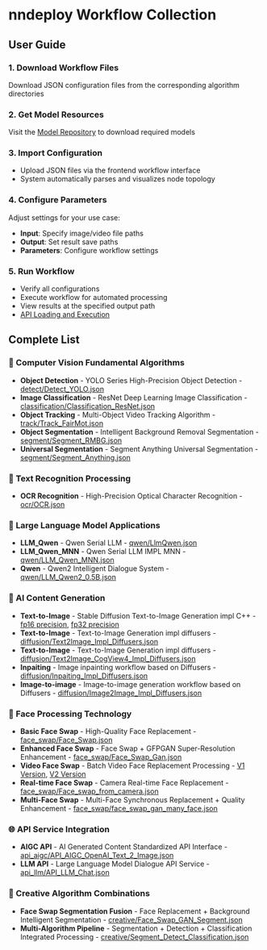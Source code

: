 # nndeploy Workflow Collection

## User Guide

### 1. Download Workflow Files
Download JSON configuration files from the corresponding algorithm directories

### 2. Get Model Resources
Visit the [Model Repository](https://modelscope.cn/models/nndeploy/nndeploy/summary) to download required models

### 3. Import Configuration
- Upload JSON files via the frontend workflow interface
- System automatically parses and visualizes node topology

### 4. Configure Parameters
Adjust settings for your use case:
- **Input**: Specify image/video file paths
- **Output**: Set result save paths
- **Parameters**: Configure workflow settings

### 5. Run Workflow
- Verify all configurations
- Execute workflow for automated processing
- View results at the specified output path
- [API Loading and Execution](deploy.md)


## Complete List

### 🎯 Computer Vision Fundamental Algorithms
+ **Object Detection** - YOLO Series High-Precision Object Detection - [detect/Detect_YOLO.json](detect/Detect_YOLO.json)
+ **Image Classification** - ResNet Deep Learning Image Classification - [classification/Classification_ResNet.json](classification/Classification_ResNet.json)
+ **Object Tracking** - Multi-Object Video Tracking Algorithm - [track/Track_FairMot.json](track/Track_FairMot.json)
+ **Object Segmentation** - Intelligent Background Removal Segmentation - [segment/Segment_RMBG.json](segment/Segment_RMBG.json)
+ **Universal Segmentation** - Segment Anything Universal Segmentation - [segment/Segment_Anything.json](segment/Segment_Anything.json)

### 📝 Text Recognition Processing
+ **OCR Recognition** - High-Precision Optical Character Recognition - [ocr/OCR.json](ocr/OCR.json)

### 🤖 Large Language Model Applications
+ **LLM_Qwen** - Qwen Serial LLM - [qwen/LlmQwen.json](qwen/LlmQwen.json)
+ **LLM_Qwen_MNN** - Qwen Serial LLM IMPL MNN - [qwen/LLM_Qwen_MNN.json](qwen/LLM_Qwen_MNN.json)
+ **Qwen** - Qwen2 Intelligent Dialogue System - [qwen/LLM_Qwen2_0.5B.json](qwen/LLM_Qwen2_0.5B.json)


### 🎨 AI Content Generation
+ **Text-to-Image** - Stable Diffusion Text-to-Image Generation impl C++ - [fp16 precision](stable_diffusion/Text_2_Image_stable_diffusion_1.5_fp16.json), [fp32 precision](stable_diffusion/Text_2_Image_stable_diffusion_1.5_fp32.json)
+ **Text-to-Image** - Text-to-Image Generation impl diffusers - [diffusion/Text2Image_Impl_Diffusers.json](diffusion/Text2Image_Impl_Diffusers.json)
+ **Text-to-Image** - Text-to-Image Generation impl diffusers - [diffusion/Text2Image_CogView4_Impl_Diffusers.json](diffusion/Text2Image_CogView4_Impl_Diffusers.json)
+ **Inpaiting** - Image inpainting workflow based on Diffusers - [diffusion/Inpaiting_Impl_Diffusers.json](diffusion/Inpaiting_Impl_Diffusers.json)
+ **Image-to-image** - Image-to-image generation workflow based on Diffusers - [diffusion/Image2Image_Impl_Diffusers.json](diffusion/Image2Image_Impl_Diffusers.json)

### 👤 Face Processing Technology
+ **Basic Face Swap** - High-Quality Face Replacement - [face_swap/Face_Swap.json](face_swap/Face_Swap.json)
+ **Enhanced Face Swap** - Face Swap + GFPGAN Super-Resolution Enhancement - [face_swap/Face_Swap_Gan.json](face_swap/Face_Swap_Gan.json)
+ **Video Face Swap** - Batch Video Face Replacement Processing - [V1 Version](face_swap/Video_Swap_Face.json), [V2 Version](face_swap/Video_Swap_Face_V2.json)
+ **Real-time Face Swap** - Camera Real-time Face Replacement - [face_swap/Face_swap_from_camera.json](face_swap/Face_swap_from_camera.json)
+ **Multi-Face Swap** - Multi-Face Synchronous Replacement + Quality Enhancement - [face_swap/face_swap_gan_many_face.json](face_swap/face_swap_gan_many_face.json)

### 🌐 API Service Integration
+ **AIGC API** - AI Generated Content Standardized API Interface - [api_aigc/API_AIGC_OpenAI_Text_2_Image.json](api_aigc/API_AIGC_OpenAI_Text_2_Image.json)
+ **LLM API** - Large Language Model Dialogue API Service - [api_llm/API_LLM_Chat.json](api_llm/API_LLM_Chat.json)

### 🚀 Creative Algorithm Combinations
+ **Face Swap Segmentation Fusion** - Face Replacement + Background Intelligent Segmentation - [creative/Face_Swap_GAN_Segment.json](creative/Face_Swap_GAN_Segment.json)
+ **Multi-Algorithm Pipeline** - Segmentation + Detection + Classification Integrated Processing - [creative/Segment_Detect_Classification.json](creative/Segment_Detect_Classification.json)